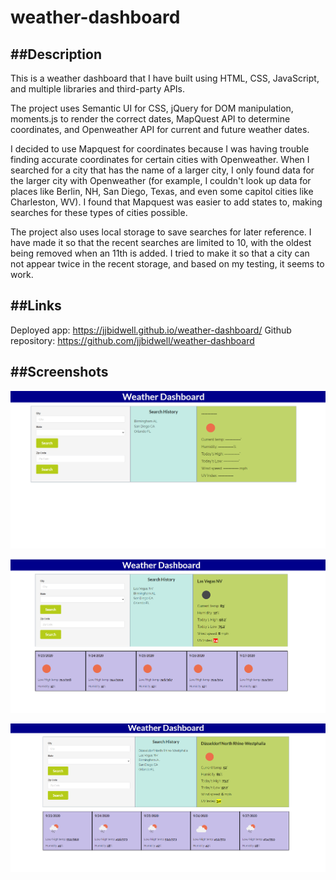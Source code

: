 # weather-dashboard

##Description
-----------------------------------------

This is a weather dashboard that I have built using HTML, CSS, JavaScript, and multiple libraries and third-party APIs. 

The project uses Semantic UI for CSS, jQuery for DOM manipulation, moments.js to render the correct dates, MapQuest API to determine coordinates, and Openweather API for current and future weather dates. 

I decided to use Mapquest for coordinates because I was having trouble finding accurate coordinates for certain cities with Openweather. When I searched for a city that has the name of a larger city, I only found data for the larger city with Openweather (for example, I couldn't look up data for places like Berlin, NH, San Diego, Texas, and even some capitol cities like Charleston, WV). I found that Mapquest was easier to add states to, making searches for these types of cities possible. 

The project also uses local storage to save searches for later reference. I have made it so that the recent searches are limited to 10, with the oldest being removed when an 11th is added. I tried to make it so that a city can not appear twice in the recent storage, and based on my testing, it seems to work. 

##Links
-------------------------------------------

Deployed app: https://jjbidwell.github.io/weather-dashboard/
Github repository: https://github.com/jjbidwell/weather-dashboard


##Screenshots
----------------------------------------------

![Pre-search](./assets/images/pre.png)

![Domestic Search](./assets/images/dom.png)

![International Search](./assets/images/int.png)
